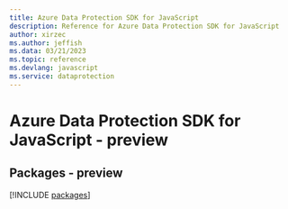 ```yaml
---
title: Azure Data Protection SDK for JavaScript
description: Reference for Azure Data Protection SDK for JavaScript
author: xirzec
ms.author: jeffish
ms.data: 03/21/2023
ms.topic: reference
ms.devlang: javascript
ms.service: dataprotection
---
```

# Azure Data Protection SDK for JavaScript - preview
## Packages - preview
[!INCLUDE [packages](data-protection-index.md)]